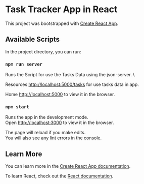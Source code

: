# Task Tracker App in React 

This project was bootstrapped with [Create React App](https://github.com/facebook/create-react-app).

## Available Scripts

In the project directory, you can run:


### `npm run server`
Runs the Script for use the Tasks Data using the json-server. \

Resources
  [http://localhost:5000/tasks](http://localhost:5000/tasks) for use tasks data  in app.

Home
  [http://localhost:5000](http://localhost:5000) to view it in the browser.
 
### `npm start`

Runs the app in the development mode.\
Open [http://localhost:3000](http://localhost:3000) to view it in the browser.

The page will reload if you make edits.\
You will also see any lint errors in the console.



## Learn More

You can learn more in the [Create React App documentation](https://facebook.github.io/create-react-app/docs/getting-started).

To learn React, check out the [React documentation](https://reactjs.org/).


